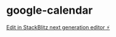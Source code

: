 # google-calendar

[Edit in StackBlitz next generation editor ⚡️](https://stackblitz.com/~/github.com/vt2730/google-calendar)